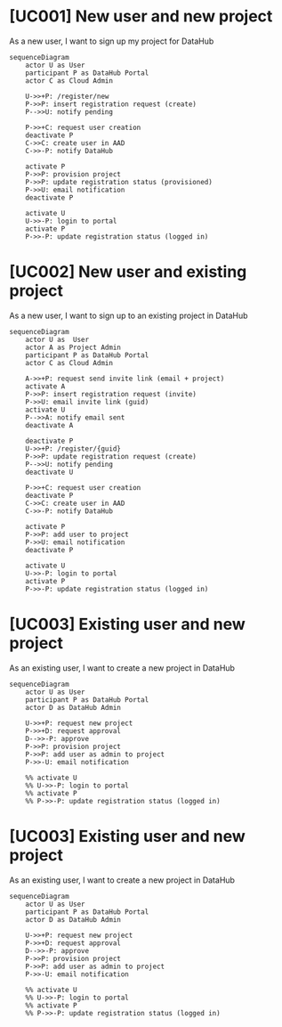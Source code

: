 # [UC001] New user and new project

As a new user, I want to sign up my project for DataHub

```mermaid
sequenceDiagram
    actor U as User
    participant P as DataHub Portal
    actor C as Cloud Admin

    U->>+P: /register/new
    P->>P: insert registration request (create)
    P-->>U: notify pending

    P->>+C: request user creation
    deactivate P
    C->>C: create user in AAD
    C->>-P: notify DataHub

    activate P
    P->>P: provision project 
    P->>P: update registration status (provisioned) 
    P->>U: email notification
    deactivate P

    activate U
    U->>-P: login to portal
    activate P
    P->>-P: update registration status (logged in)
```

# [UC002] New user and existing project

As a new user, I want to sign up to an existing project in DataHub

```mermaid
sequenceDiagram
    actor U as  User
    actor A as Project Admin
    participant P as DataHub Portal
    actor C as Cloud Admin

    A->>+P: request send invite link (email + project)
    activate A
    P->>P: insert registration request (invite)
    P->>U: email invite link (guid)
    activate U
    P-->>A: notify email sent
    deactivate A

    deactivate P
    U->>+P: /register/{guid}
    P->>P: update registration request (create)
    P-->>U: notify pending
    deactivate U
    
    P->>+C: request user creation
    deactivate P
    C->>C: create user in AAD
    C->>-P: notify DataHub

    activate P
    P->>P: add user to project 
    P->>U: email notification
    deactivate P

    activate U
    U->>-P: login to portal
    activate P
    P->>-P: update registration status (logged in)
```

# [UC003] Existing user and new project

As an existing user, I want to create a new project in DataHub

```mermaid
sequenceDiagram
    actor U as User
    participant P as DataHub Portal
    actor D as DataHub Admin

    U->>+P: request new project
    P->>+D: request approval
    D-->>-P: approve
    P->>P: provision project
    P->>P: add user as admin to project
    P->>-U: email notification

    %% activate U
    %% U->>-P: login to portal
    %% activate P
    %% P->>-P: update registration status (logged in)
```

# [UC003] Existing user and new project

As an existing user, I want to create a new project in DataHub

```mermaid
sequenceDiagram
    actor U as User
    participant P as DataHub Portal
    actor D as DataHub Admin

    U->>+P: request new project
    P->>+D: request approval
    D-->>-P: approve
    P->>P: provision project
    P->>P: add user as admin to project
    P->>-U: email notification

    %% activate U
    %% U->>-P: login to portal
    %% activate P
    %% P->>-P: update registration status (logged in)
```
